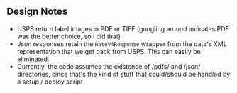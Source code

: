 Design Notes
------------

* USPS return label images in PDF or TIFF (googling around indicates PDF was the better choice, so i did that)
* Json responses retain the `RateV4Response` wrapper from the data's XML representation that we get back from USPS.  This can easily be eliminated.
* Currently, the code assumes the existence of /pdfs/ and /json/ directories, since that's the kind of stuff that could/should be handled by a setup / deploy script
